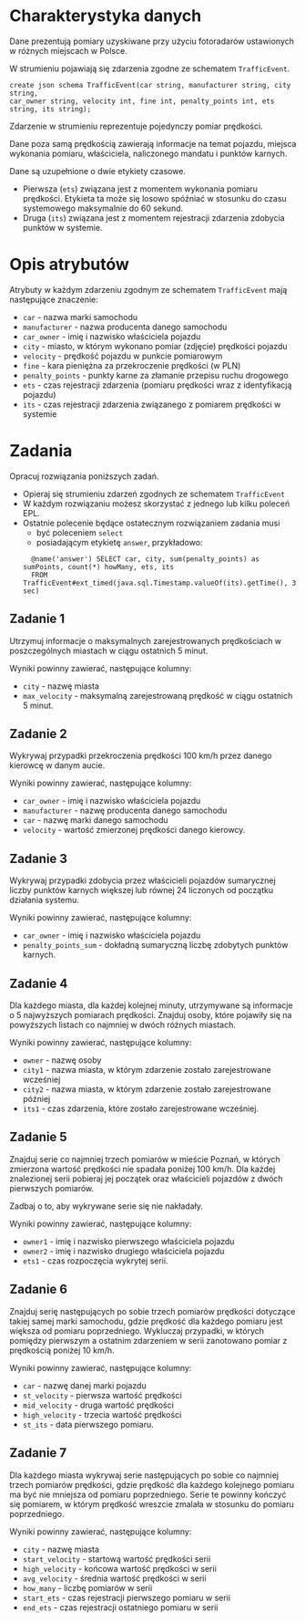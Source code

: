 # Charakterystyka danych
Dane prezentują pomiary uzyskiwane przy użyciu fotoradarów ustawionych w różnych miejscach w Polsce. 

W strumieniu pojawiają się zdarzenia zgodne ze schematem `TrafficEvent`.

```
create json schema TrafficEvent(car string, manufacturer string, city string, 
car_owner string, velocity int, fine int, penalty_points int, ets string, its string);
```

Zdarzenie w strumieniu reprezentuje pojedynczy pomiar prędkości. 

Dane poza samą prędkością zawierają informacje na temat pojazdu, miejsca wykonania pomiaru, właściciela, naliczonego mandatu i punktów karnych.

Dane są uzupełnione o dwie etykiety czasowe. 
* Pierwsza (`ets`) związana jest z momentem wykonania pomiaru prędkości. 
  Etykieta ta może się losowo spóźniać w stosunku do czasu systemowego maksymalnie do 60 sekund.
* Druga (`its`) związana jest z momentem rejestracji zdarzenia zdobycia punktów w systemie.

# Opis atrybutów

Atrybuty w każdym zdarzeniu zgodnym ze schematem `TrafficEvent` mają następujące znaczenie:

* `car` - nazwa marki samochodu
* `manufacturer` - nazwa producenta danego samochodu
* `car_owner` - imię i nazwisko właściciela pojazdu
* `city` - miasto, w którym wykonano pomiar (zdjęcie) prędkości pojazdu
* `velocity` - prędkość pojazdu w punkcie pomiarowym
* `fine` - kara pieniężna za przekroczenie prędkości (w PLN)
* `penalty_points` - punkty karne za złamanie przepisu ruchu drogowego 
* `ets` - czas rejestracji zdarzenia (pomiaru prędkości wraz z identyfikacją pojazdu)
* `its` - czas rejestracji zdarzenia związanego z pomiarem prędkości w systemie

# Zadania
Opracuj rozwiązania poniższych zadań. 
* Opieraj się strumieniu zdarzeń zgodnych ze schematem `TrafficEvent`
* W każdym rozwiązaniu możesz skorzystać z jednego lub kilku poleceń EPL.
* Ostatnie polecenie będące ostatecznym rozwiązaniem zadania musi 
  * być poleceniem `select` 
  * posiadającym etykietę `answer`, przykładowo:
  ```
    @name('answer') SELECT car, city, sum(penalty_points) as sumPoints, count(*) howMany, ets, its
    FROM TrafficEvent#ext_timed(java.sql.Timestamp.valueOf(its).getTime(), 3 sec)
  ```

## Zadanie 1
Utrzymuj informacje o maksymalnych zarejestrowanych prędkościach
w poszczególnych miastach w ciągu ostatnich 5 minut.

Wyniki powinny zawierać, następujące kolumny:
- `city` - nazwę miasta
- `max_velocity` - maksymalną zarejestrowaną prędkość w ciągu ostatnich 5 minut.

## Zadanie 2
Wykrywaj przypadki przekroczenia prędkości 100 km/h przez danego kierowcę w danym aucie.

Wyniki powinny zawierać, następujące kolumny:
- `car_owner` - imię i nazwisko właściciela pojazdu
- `manufacturer` - nazwę producenta danego samochodu
- `car` - nazwę marki danego samochodu
- `velocity` - wartość zmierzonej prędkości danego kierowcy.

## Zadanie 3
Wykrywaj przypadki zdobycia przez właścicieli pojazdów sumarycznej liczby punktów karnych większej
lub równej 24 liczonych od początku działania systemu.

Wyniki powinny zawierać, następujące kolumny:
- `car_owner` - imię i nazwisko właściciela pojazdu
- `penalty_points_sum` - dokładną sumaryczną liczbę zdobytych punktów karnych.

## Zadanie 4
Dla każdego miasta, dla każdej kolejnej minuty, utrzymywane są informacje o 5 najwyższych pomiarach prędkości. Znajduj osoby, które pojawiły się na powyższych listach co najmniej w dwóch różnych miastach.

Wyniki powinny zawierać, następujące kolumny:
- `owner` - nazwę osoby
- `city1` - nazwa miasta, w którym zdarzenie zostało zarejestrowane wcześniej
- `city2` - nazwa miasta, w którym zdarzenie zostało zarejestrowane później
- `its1` - czas zdarzenia, które zostało zarejestrowane wcześniej.


## Zadanie 5
Znajduj serie co najmniej trzech pomiarów w mieście Poznań, w których zmierzona wartość prędkości nie spadała poniżej 100 km/h. Dla każdej znalezionej serii pobieraj jej początek oraz właścicieli pojazdów z dwóch pierwszych pomiarów. 

Zadbaj o to, aby wykrywane serie się nie nakładały.

Wyniki powinny zawierać, następujące kolumny:
- `owner1` - imię i nazwisko pierwszego właściciela pojazdu
- `owner2` - imię i nazwisko drugiego właściciela pojazdu
- `ets1` - czas rozpoczęcia wykrytej serii.

## Zadanie 6
Znajduj serię następujących po sobie trzech pomiarów prędkości dotyczące takiej samej marki samochodu, gdzie prędkość dla każdego pomiaru jest większa od pomiaru poprzedniego. Wykluczaj przypadki, w których pomiędzy pierwszym a ostatnim zdarzeniem w serii zanotowano pomiar z prędkością poniżej 10 km/h. 

Wyniki powinny zawierać, następujące kolumny:
- `car` - nazwę danej marki pojazdu
- `st_velocity` - pierwsza wartość prędkości
- `mid_velocity` - druga wartość prędkości
- `high_velocity` - trzecia wartość prędkości
- `st_its` - data pierwszego pomiaru.

## Zadanie 7
Dla każdego miasta wykrywaj serie następujących po sobie co najmniej trzech pomiarów prędkości, gdzie prędkość dla każdego kolejnego pomiaru ma być nie mniejsza od pomiaru poprzedniego. Serie te powinny kończyć się pomiarem, w którym prędkość wreszcie zmalała w stosunku do pomiaru poprzedniego. 

Wyniki powinny zawierać, następujące kolumny:
- `city` - nazwę miasta
- `start_velocity` - startową wartość prędkości serii
- `high_velocity` - końcowa wartość prędkości w serii
- `avg_velocity` - średnia wartość prędkości w serii
- `how_many` - liczbę pomiarów w serii
- `start_ets` - czas rejestracji pierwszego pomiaru w serii
- `end_ets` - czas rejestracji ostatniego pomiaru w serii
